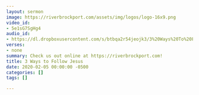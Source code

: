 ```yaml
---
layout: sermon
image: https://riverbrockport.com/assets/img/logos/logo-16x9.png
video_id:
- 5e1sG7SgHg4
audio_id:
- https://dl.dropboxusercontent.com/s/btbqa2r54jeojk3/3%20Ways%20To%20Follow%20Jesus.mp3?dl=0
verses:
- none
summary: Check us out online at https://riverbrockport.com!
title: 3 Ways to Follow Jesus
date: 2020-02-05 00:00:00 -0500
categories: []
tags: []

---
```

